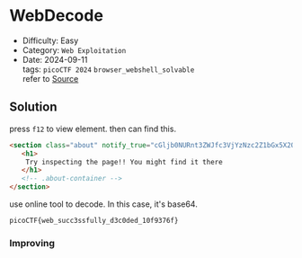 # WebDecode
- Difficulty: Easy
- Category: `Web Exploitation`  
- Date: 2024-09-11   
tags: `picoCTF 2024` `browser_webshell_solvable`  
refer to [Source](https://play.picoctf.org/practice/challenge/427)

## Solution
press `f12` to view element. then can find this.
``` html
<section class="about" notify_true="cGljb0NURnt3ZWJfc3VjYzNzc2Z1bGx5X2QzYzBkZWRfMTBmOTM3NmZ9">
   <h1>
    Try inspecting the page!! You might find it there
   </h1>
   <!-- .about-container -->
</section>
```
use online tool to decode. In this case, it's base64.
``` plain
picoCTF{web_succ3ssfully_d3c0ded_10f9376f}
```

### Improving


